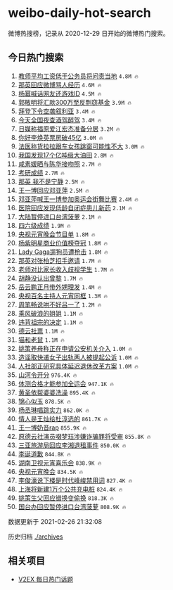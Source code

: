 # weibo-daily-hot-search

微博热搜榜，记录从 2020-12-29 日开始的微博热门搜索。

## 今日热门搜索

<!-- BEGIN -->

1. [教师平均工资低于公务员将问责当地](https://s.weibo.com/weibo?q=%23%E6%95%99%E5%B8%88%E5%B9%B3%E5%9D%87%E5%B7%A5%E8%B5%84%E4%BD%8E%E4%BA%8E%E5%85%AC%E5%8A%A1%E5%91%98%E5%B0%86%E9%97%AE%E8%B4%A3%E5%BD%93%E5%9C%B0%23&Refer=top) `4.8M 🔥`
1. [那英回应微博骂人经历](https://s.weibo.com/weibo?q=%23%E9%82%A3%E8%8B%B1%E5%9B%9E%E5%BA%94%E5%BE%AE%E5%8D%9A%E9%AA%82%E4%BA%BA%E7%BB%8F%E5%8E%86%23&Refer=top) `4.6M 🔥`
1. [杨幂喊话网友还游戏ID](https://s.weibo.com/weibo?q=%E6%9D%A8%E5%B9%82%E5%96%8A%E8%AF%9D%E7%BD%91%E5%8F%8B%E8%BF%98%E6%B8%B8%E6%88%8FID&Refer=top) `4.5M 🔥`
1. [郭敬明将汇款300万至反剽窃基金](https://s.weibo.com/weibo?q=%E9%83%AD%E6%95%AC%E6%98%8E%E5%B0%86%E6%B1%87%E6%AC%BE300%E4%B8%87%E8%87%B3%E5%8F%8D%E5%89%BD%E7%AA%83%E5%9F%BA%E9%87%91&Refer=top) `3.9M 🔥`
1. [拜登下令空袭叙利亚](https://s.weibo.com/weibo?q=%23%E6%8B%9C%E7%99%BB%E4%B8%8B%E4%BB%A4%E7%A9%BA%E8%A2%AD%E5%8F%99%E5%88%A9%E4%BA%9A%23&Refer=top) `3.4M 🔥`
1. [今天全国夜查酒驾醉驾](https://s.weibo.com/weibo?q=%23%E4%BB%8A%E5%A4%A9%E5%85%A8%E5%9B%BD%E5%A4%9C%E6%9F%A5%E9%85%92%E9%A9%BE%E9%86%89%E9%A9%BE%23&Refer=top) `3.4M 🔥`
1. [日媒称福原爱江宏杰准备分居](https://s.weibo.com/weibo?q=%E6%97%A5%E5%AA%92%E7%A7%B0%E7%A6%8F%E5%8E%9F%E7%88%B1%E6%B1%9F%E5%AE%8F%E6%9D%B0%E5%87%86%E5%A4%87%E5%88%86%E5%B1%85&Refer=top) `3.2M 🔥`
1. [你好李焕英票房破45亿](https://s.weibo.com/weibo?q=%E4%BD%A0%E5%A5%BD%E6%9D%8E%E7%84%95%E8%8B%B1%E7%A5%A8%E6%88%BF%E7%A0%B445%E4%BA%BF&Refer=top) `3.0M 🔥`
1. [法医称货拉拉跟车女孩跳窗可能性不大](https://s.weibo.com/weibo?q=%23%E6%B3%95%E5%8C%BB%E7%A7%B0%E8%B4%A7%E6%8B%89%E6%8B%89%E8%B7%9F%E8%BD%A6%E5%A5%B3%E5%AD%A9%E8%B7%B3%E7%AA%97%E5%8F%AF%E8%83%BD%E6%80%A7%E4%B8%8D%E5%A4%A7%23&Refer=top) `3.0M 🔥`
1. [我国发现17个亿吨级大油田](https://s.weibo.com/weibo?q=%23%E6%88%91%E5%9B%BD%E5%8F%91%E7%8E%B017%E4%B8%AA%E4%BA%BF%E5%90%A8%E7%BA%A7%E5%A4%A7%E6%B2%B9%E7%94%B0%23&Refer=top) `2.8M 🔥`
1. [咸素媛晒与陈华接吻照](https://s.weibo.com/weibo?q=%E5%92%B8%E7%B4%A0%E5%AA%9B%E6%99%92%E4%B8%8E%E9%99%88%E5%8D%8E%E6%8E%A5%E5%90%BB%E7%85%A7&Refer=top) `2.7M 🔥`
1. [考研成绩](https://s.weibo.com/weibo?q=%E8%80%83%E7%A0%94%E6%88%90%E7%BB%A9&Refer=top) `2.7M 🔥`
1. [那英 我不是宁静](https://s.weibo.com/weibo?q=%E9%82%A3%E8%8B%B1%20%E6%88%91%E4%B8%8D%E6%98%AF%E5%AE%81%E9%9D%99&Refer=top) `2.5M 🔥`
1. [王一博回应邓亚萍](https://s.weibo.com/weibo?q=%23%E7%8E%8B%E4%B8%80%E5%8D%9A%E5%9B%9E%E5%BA%94%E9%82%93%E4%BA%9A%E8%90%8D%23&Refer=top) `2.5M 🔥`
1. [邓亚萍喊王一博参加奥运会街舞比赛](https://s.weibo.com/weibo?q=%23%E9%82%93%E4%BA%9A%E8%90%8D%E5%96%8A%E7%8E%8B%E4%B8%80%E5%8D%9A%E5%8F%82%E5%8A%A0%E5%A5%A5%E8%BF%90%E4%BC%9A%E8%A1%97%E8%88%9E%E6%AF%94%E8%B5%9B%23&Refer=top) `2.4M 🔥`
1. [医院回应发现低龄自闭症患儿新药](https://s.weibo.com/weibo?q=%23%E5%8C%BB%E9%99%A2%E5%9B%9E%E5%BA%94%E5%8F%91%E7%8E%B0%E4%BD%8E%E9%BE%84%E8%87%AA%E9%97%AD%E7%97%87%E6%82%A3%E5%84%BF%E6%96%B0%E8%8D%AF%23&Refer=top) `2.1M 🔥`
1. [大陆暂停进口台湾菠萝](https://s.weibo.com/weibo?q=%E5%A4%A7%E9%99%86%E6%9A%82%E5%81%9C%E8%BF%9B%E5%8F%A3%E5%8F%B0%E6%B9%BE%E8%8F%A0%E8%90%9D&Refer=top) `2.1M 🔥`
1. [四六级成绩](https://s.weibo.com/weibo?q=%E5%9B%9B%E5%85%AD%E7%BA%A7%E6%88%90%E7%BB%A9&Refer=top) `1.9M 🔥`
1. [央视元宵晚会节目单](https://s.weibo.com/weibo?q=%23%E5%A4%AE%E8%A7%86%E5%85%83%E5%AE%B5%E6%99%9A%E4%BC%9A%E8%8A%82%E7%9B%AE%E5%8D%95%23&Refer=top) `1.8M 🔥`
1. [杨紫明星商业价值榜夺冠](https://s.weibo.com/weibo?q=%23%E6%9D%A8%E7%B4%AB%E6%98%8E%E6%98%9F%E5%95%86%E4%B8%9A%E4%BB%B7%E5%80%BC%E6%A6%9C%E5%A4%BA%E5%86%A0%23&Refer=top) `1.8M 🔥`
1. [Lady Gaga遛狗员遭枪击](https://s.weibo.com/weibo?q=Lady%20Gaga%E9%81%9B%E7%8B%97%E5%91%98%E9%81%AD%E6%9E%AA%E5%87%BB&Refer=top) `1.8M 🔥`
1. [那英对张柏芝招手邀请](https://s.weibo.com/weibo?q=%E9%82%A3%E8%8B%B1%E5%AF%B9%E5%BC%A0%E6%9F%8F%E8%8A%9D%E6%8B%9B%E6%89%8B%E9%82%80%E8%AF%B7&Refer=top) `1.7M 🔥`
1. [老师对比家长收入歧视学生](https://s.weibo.com/weibo?q=%E8%80%81%E5%B8%88%E5%AF%B9%E6%AF%94%E5%AE%B6%E9%95%BF%E6%94%B6%E5%85%A5%E6%AD%A7%E8%A7%86%E5%AD%A6%E7%94%9F&Refer=top) `1.7M 🔥`
1. [胡静没认出曾黎](https://s.weibo.com/weibo?q=%23%E8%83%A1%E9%9D%99%E6%B2%A1%E8%AE%A4%E5%87%BA%E6%9B%BE%E9%BB%8E%23&Refer=top) `1.7M 🔥`
1. [岳云鹏正月带外甥理发](https://s.weibo.com/weibo?q=%23%E5%B2%B3%E4%BA%91%E9%B9%8F%E6%AD%A3%E6%9C%88%E5%B8%A6%E5%A4%96%E7%94%A5%E7%90%86%E5%8F%91%23&Refer=top) `1.4M 🔥`
1. [央视百名主持人元宵同框](https://s.weibo.com/weibo?q=%23%E5%A4%AE%E8%A7%86%E7%99%BE%E5%90%8D%E4%B8%BB%E6%8C%81%E4%BA%BA%E5%85%83%E5%AE%B5%E5%90%8C%E6%A1%86%23&Refer=top) `1.3M 🔥`
1. [周笔畅说哄不好吕一了](https://s.weibo.com/weibo?q=%23%E5%91%A8%E7%AC%94%E7%95%85%E8%AF%B4%E5%93%84%E4%B8%8D%E5%A5%BD%E5%90%95%E4%B8%80%E4%BA%86%23&Refer=top) `1.2M 🔥`
1. [乘风破浪的姐姐](https://s.weibo.com/weibo?q=%E4%B9%98%E9%A3%8E%E7%A0%B4%E6%B5%AA%E7%9A%84%E5%A7%90%E5%A7%90&Refer=top) `1.1M 🔥`
1. [违背祖宗的决定](https://s.weibo.com/weibo?q=%23%E8%BF%9D%E8%83%8C%E7%A5%96%E5%AE%97%E7%9A%84%E5%86%B3%E5%AE%9A%23&Refer=top) `1.1M 🔥`
1. [德云社票](https://s.weibo.com/weibo?q=%E5%BE%B7%E4%BA%91%E7%A4%BE%E7%A5%A8&Refer=top) `1.1M 🔥`
1. [猫和老鼠](https://s.weibo.com/weibo?q=%E7%8C%AB%E5%92%8C%E8%80%81%E9%BC%A0&Refer=top) `1.1M 🔥`
1. [姚策养母称正在申请公安机关介入](https://s.weibo.com/weibo?q=%23%E5%A7%9A%E7%AD%96%E5%85%BB%E6%AF%8D%E7%A7%B0%E6%AD%A3%E5%9C%A8%E7%94%B3%E8%AF%B7%E5%85%AC%E5%AE%89%E6%9C%BA%E5%85%B3%E4%BB%8B%E5%85%A5%23&Refer=top) `1.0M 🔥`
1. [造谣取快递女子出轨两人被提起公诉](https://s.weibo.com/weibo?q=%23%E9%80%A0%E8%B0%A3%E5%8F%96%E5%BF%AB%E9%80%92%E5%A5%B3%E5%AD%90%E5%87%BA%E8%BD%A8%E4%B8%A4%E4%BA%BA%E8%A2%AB%E6%8F%90%E8%B5%B7%E5%85%AC%E8%AF%89%23&Refer=top) `1.0M 🔥`
1. [人社部正研究具体延迟退休改革方案](https://s.weibo.com/weibo?q=%23%E4%BA%BA%E7%A4%BE%E9%83%A8%E6%AD%A3%E7%A0%94%E7%A9%B6%E5%85%B7%E4%BD%93%E5%BB%B6%E8%BF%9F%E9%80%80%E4%BC%91%E6%94%B9%E9%9D%A9%E6%96%B9%E6%A1%88%23&Refer=top) `1.0M 🔥`
1. [山河令开分](https://s.weibo.com/weibo?q=%23%E5%B1%B1%E6%B2%B3%E4%BB%A4%E5%BC%80%E5%88%86%23&Refer=top) `976.4K 🔥`
1. [体测合格才能参加全运会](https://s.weibo.com/weibo?q=%23%E4%BD%93%E6%B5%8B%E5%90%88%E6%A0%BC%E6%89%8D%E8%83%BD%E5%8F%82%E5%8A%A0%E5%85%A8%E8%BF%90%E4%BC%9A%23&Refer=top) `947.1K 🔥`
1. [黄圣依帮婆婆洗澡](https://s.weibo.com/weibo?q=%23%E9%BB%84%E5%9C%A3%E4%BE%9D%E5%B8%AE%E5%A9%86%E5%A9%86%E6%B4%97%E6%BE%A1%23&Refer=top) `895.4K 🔥`
1. [锦心似玉](https://s.weibo.com/weibo?q=%E9%94%A6%E5%BF%83%E4%BC%BC%E7%8E%89&Refer=top) `878.5K 🔥`
1. [杨丞琳唱跳实力](https://s.weibo.com/weibo?q=%23%E6%9D%A8%E4%B8%9E%E7%90%B3%E5%94%B1%E8%B7%B3%E5%AE%9E%E5%8A%9B%23&Refer=top) `862.0K 🔥`
1. [情人是王灿给杜淳选的](https://s.weibo.com/weibo?q=%23%E6%83%85%E4%BA%BA%E6%98%AF%E7%8E%8B%E7%81%BF%E7%BB%99%E6%9D%9C%E6%B7%B3%E9%80%89%E7%9A%84%23&Refer=top) `861.7K 🔥`
1. [王一博奶音rap](https://s.weibo.com/weibo?q=%23%E7%8E%8B%E4%B8%80%E5%8D%9A%E5%A5%B6%E9%9F%B3rap%23&Refer=top) `855.9K 🔥`
1. [原德云社演员啜梦珏涉嫌诈骗罪将受审](https://s.weibo.com/weibo?q=%23%E5%8E%9F%E5%BE%B7%E4%BA%91%E7%A4%BE%E6%BC%94%E5%91%98%E5%95%9C%E6%A2%A6%E7%8F%8F%E6%B6%89%E5%AB%8C%E8%AF%88%E9%AA%97%E7%BD%AA%E5%B0%86%E5%8F%97%E5%AE%A1%23&Refer=top) `855.8K 🔥`
1. [三亚旅游局回应李湘退租事件](https://s.weibo.com/weibo?q=%23%E4%B8%89%E4%BA%9A%E6%97%85%E6%B8%B8%E5%B1%80%E5%9B%9E%E5%BA%94%E6%9D%8E%E6%B9%98%E9%80%80%E7%A7%9F%E4%BA%8B%E4%BB%B6%23&Refer=top) `850.0K 🔥`
1. [李诞道歉](https://s.weibo.com/weibo?q=%23%E6%9D%8E%E8%AF%9E%E9%81%93%E6%AD%89%23&Refer=top) `844.8K 🔥`
1. [湖南卫视元宵喜乐会](https://s.weibo.com/weibo?q=%E6%B9%96%E5%8D%97%E5%8D%AB%E8%A7%86%E5%85%83%E5%AE%B5%E5%96%9C%E4%B9%90%E4%BC%9A&Refer=top) `838.9K 🔥`
1. [央视元宵晚会](https://s.weibo.com/weibo?q=%E5%A4%AE%E8%A7%86%E5%85%83%E5%AE%B5%E6%99%9A%E4%BC%9A&Refer=top) `834.5K 🔥`
1. [李俊濠说下楼是时代峰峻禁用词](https://s.weibo.com/weibo?q=%23%E6%9D%8E%E4%BF%8A%E6%BF%A0%E8%AF%B4%E4%B8%8B%E6%A5%BC%E6%98%AF%E6%97%B6%E4%BB%A3%E5%B3%B0%E5%B3%BB%E7%A6%81%E7%94%A8%E8%AF%8D%23&Refer=top) `827.4K 🔥`
1. [上海将新建1万个公共充电桩](https://s.weibo.com/weibo?q=%E4%B8%8A%E6%B5%B7%E5%B0%86%E6%96%B0%E5%BB%BA1%E4%B8%87%E4%B8%AA%E5%85%AC%E5%85%B1%E5%85%85%E7%94%B5%E6%A1%A9&Refer=top) `824.4K 🔥`
1. [姚策生父回应错换变偷换](https://s.weibo.com/weibo?q=%23%E5%A7%9A%E7%AD%96%E7%94%9F%E7%88%B6%E5%9B%9E%E5%BA%94%E9%94%99%E6%8D%A2%E5%8F%98%E5%81%B7%E6%8D%A2%23&Refer=top) `818.3K 🔥`
1. [国台办回应暂停进口台湾菠萝](https://s.weibo.com/weibo?q=%23%E5%9B%BD%E5%8F%B0%E5%8A%9E%E5%9B%9E%E5%BA%94%E6%9A%82%E5%81%9C%E8%BF%9B%E5%8F%A3%E5%8F%B0%E6%B9%BE%E8%8F%A0%E8%90%9D%23&Refer=top) `808.9K 🔥`

数据更新于 2021-02-26 21:32:08

<!-- END -->

历史归档 [./archives](./archives)

## 相关项目

- [V2EX 每日热门话题](https://github.com/realLeonardo/v2ex-daily-hot-topic)
